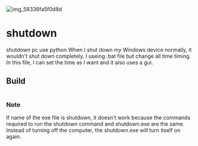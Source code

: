 
![img_58336fa5f0d8d](https://github.com/SabanGnc/shutdown/assets/139702707/36dc7d85-6bec-4c2f-9f65-14f36b2d1939)
# shutdown
shutdown pc use python
When I shut down my Windows device normally, it wouldn't shut down completely.
I useing .bat file but change all time timing.
In this file, I can set the time as I want and it also uses a gui.
## Build
```

```
### Note
If name of the exe file is shutdown, it doesn't work because the commands required to run the shutdown command and shutdown.exe are the same. Instead of turning off the computer, the shutdown.exe will turn itself on again.
